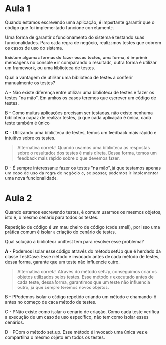 # Aula 1

Quando estamos escrevendo uma aplicação, é importante garantir que o código que foi implementado funcione corretamente.

Uma forma de garantir o funcionamento do sistema é testando suas funcionalidades. Para cada regra de negócio, realizamos testes que cobrem os casos de uso do sistema.

Existem algumas formas de fazer esses testes, uma forma, é imprimir mensagens no console e ir comparando o resultado, outra forma é utilizar um framework, ou uma biblioteca de testes.

Qual a vantagem de utilizar uma biblioteca de testes a conferir manualmente os testes?

A - Não existe diferença entre utilizar uma biblioteca de testes e fazer os testes "na mão". Em ambos os casos teremos que escrever um código de testes.

B - Como muitas aplicações precisam ser testadas, não existe nenhuma biblioteca capaz de realizar testes, já que cada aplicação é única, cada teste também é único

__C__ - Utilizando uma biblioteca de testes, temos um feedback mais rápido e intuitivo sobre os testes.
> Alternativa correta! Quando usamos uma biblioteca as respostas sobre o resultados dos testes é mais direta. Dessa forma, temos um feedback mais rápido sobre o que devemos fazer.

D - É sempre interessante fazer os testes "na mão", já que testamos apenas um caso de uso da regra de negócio e, se passar, podemos ir implementar uma nova funcionalidade.

# Aula 2

Quando estamos escrevendo testes, é comum usarmos os mesmos objetos, isto é, o mesmo cenário para todos os testes.

Repetição de código é um mau cheiro de código (code smell), por isso uma prática comum é isolar a criação do cenário de testes.

Qual solução a biblioteca unittest tem para resolver esse problema?

__A__ - Podemos isolar esse código através do método setUp que é herdado da classe TestCase. Esse método é invocado antes de cada método de testes, dessa forma, garante que um teste não influencie outro.
> Alternativa correta! Através do método setUp, conseguimos criar os objetos utilizados pelos testes. Esse método é executado antes de cada teste, dessa forma, garantimos que um teste não influencia outro, já que sempre teremos novos objetos.

B - PPodemos isolar o código repetido criando um método e chamando-ô antes no começo de cada método de testes.

C - PNão existe como isolar o cenário de criação. Como cada teste verifica a execução de um caso de uso específico, não tem como isolar esses cenários.

D - PCom o método set_up. Esse método é invocado uma única vez e compartilha o mesmo objeto em todos os testes.
